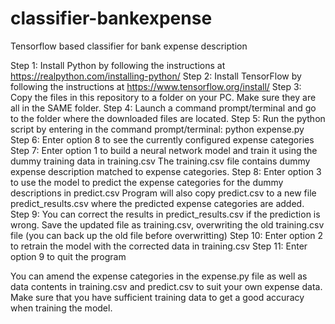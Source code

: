 # classifier-bankexpense
Tensorflow based classifier for bank expense description

Step 1: Install Python by following the instructions at https://realpython.com/installing-python/
Step 2: Install TensorFlow by following the instructions at https://www.tensorflow.org/install/
Step 3: Copy the files in this repository to a folder on your PC. Make sure they are all in the SAME folder.
Step 4: Launch a command prompt/terminal and go to the folder where the downloaded files are located.
Step 5: Run the python script by entering in the command prompt/terminal: python expense.py
Step 6: Enter option 8 to see the currently configured expense categories
Step 7: Enter option 1 to build a neural network model and train it using the dummy training data in training.csv
        The training.csv file contains dummy expense description matched to expense categories.
Step 8: Enter option 3 to use the model to predict the expense categories for the dummy descriptions in predict.csv
        Program will also copy predict.csv to a new file predict_results.csv where the predicted expense categories are added.
Step 9: You can correct the results in predict_results.csv if the prediction is wrong. Save the updated file as training.csv,
        overwriting the old training.csv file (you can back up the old file before overwritting)
Step 10: Enter option 2 to retrain the model with the corrected data in training.csv
Step 11: Enter option 9 to quit the program

You can amend the expense categories in the expense.py file as well as data contents in training.csv and predict.csv to suit your own expense data. Make sure that you have sufficient training data to get a good accuracy when training the model.
